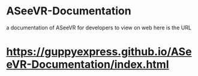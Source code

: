 # ASeeVR-Documentation
a documentation of ASeeVR for developers
to view on web here is the URL
# https://guppyexpress.github.io/ASeeVR-Documentation/index.html
